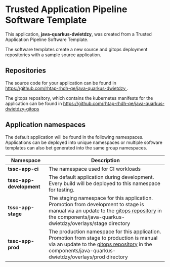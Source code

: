 # Trusted Application Pipeline Software Template

This application, **java-quarkus-dwietdzy**, was created from a Trusted Application Pipeline Software Template.

The software templates create a new source and gitops deployment repositories with a sample source application. 

## Repositories

The source code for your application can be found in [https://github.com/rhtap-rhdh-qe/java-quarkus-dwietdzy ](https://github.com/rhtap-rhdh-qe/java-quarkus-dwietdzy ).
 
The gitops repository, which contains the kubernetes manifests for the application can be found in 
[https://github.com/rhtap-rhdh-qe/java-quarkus-dwietdzy-gitops ](https://github.com/rhtap-rhdh-qe/java-quarkus-dwietdzy-gitops ) 

## Application namespaces 

The default application will be found in the following namespaces. Applications can be deployed into unique namespaces or multiple software templates can also bet generated into the same group namespaces.  

|  Namespace   |  Description   |  
| -------- | -------- |
| **tssc-app-ci** | The namespace used for CI workloads |
| **tssc-app-development** | The default application during development. Every build will be deployed to this namespace for testing. |
| **tssc-app-stage** | The staging namespace for this application. Promotion from development to stage is manual via an update to the [gitops repository](https://github.com/rhtap-rhdh-qe/java-quarkus-dwietdzy-gitops ) in the components/java-quarkus-dwietdzy/overlays/stage directory |
| **tssc-app-prod** | The production namespace for this application. Promotion from stage to production is manual via an update to the [gitops repository](https://github.com/rhtap-rhdh-qe/java-quarkus-dwietdzy-gitops ) in the components/java-quarkus-dwietdzy/overlays/prod directory |